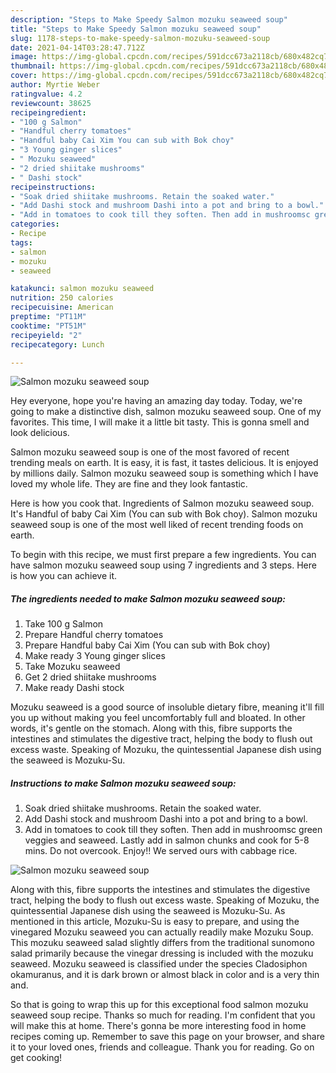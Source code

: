 ```yaml
---
description: "Steps to Make Speedy Salmon mozuku seaweed soup"
title: "Steps to Make Speedy Salmon mozuku seaweed soup"
slug: 1178-steps-to-make-speedy-salmon-mozuku-seaweed-soup
date: 2021-04-14T03:28:47.712Z
image: https://img-global.cpcdn.com/recipes/591dcc673a2118cb/680x482cq70/salmon-mozuku-seaweed-soup-recipe-main-photo.jpg
thumbnail: https://img-global.cpcdn.com/recipes/591dcc673a2118cb/680x482cq70/salmon-mozuku-seaweed-soup-recipe-main-photo.jpg
cover: https://img-global.cpcdn.com/recipes/591dcc673a2118cb/680x482cq70/salmon-mozuku-seaweed-soup-recipe-main-photo.jpg
author: Myrtie Weber
ratingvalue: 4.2
reviewcount: 38625
recipeingredient:
- "100 g Salmon"
- "Handful cherry tomatoes"
- "Handful baby Cai Xim You can sub with Bok choy"
- "3 Young ginger slices"
- " Mozuku seaweed"
- "2 dried shiitake mushrooms"
- " Dashi stock"
recipeinstructions:
- "Soak dried shiitake mushrooms. Retain the soaked water."
- "Add Dashi stock and mushroom Dashi into a pot and bring to a bowl."
- "Add in tomatoes to cook till they soften. Then add in mushroomsc green veggies and seaweed. Lastly add in salmon chunks and cook for 5-8 mins. Do not overcook. Enjoy!! We served ours with cabbage rice."
categories:
- Recipe
tags:
- salmon
- mozuku
- seaweed

katakunci: salmon mozuku seaweed 
nutrition: 250 calories
recipecuisine: American
preptime: "PT11M"
cooktime: "PT51M"
recipeyield: "2"
recipecategory: Lunch

---
```



![Salmon mozuku seaweed soup](https://img-global.cpcdn.com/recipes/591dcc673a2118cb/680x482cq70/salmon-mozuku-seaweed-soup-recipe-main-photo.jpg)

Hey everyone, hope you're having an amazing day today. Today, we're going to make a distinctive dish, salmon mozuku seaweed soup. One of my favorites. This time, I will make it a little bit tasty. This is gonna smell and look delicious.

Salmon mozuku seaweed soup is one of the most favored of recent trending meals on earth. It is easy, it is fast, it tastes delicious. It is enjoyed by millions daily. Salmon mozuku seaweed soup is something which I have loved my whole life. They are fine and they look fantastic.

Here is how you cook that. Ingredients of Salmon mozuku seaweed soup. It&#39;s Handful of baby Cai Xim (You can sub with Bok choy). Salmon mozuku seaweed soup is one of the most well liked of recent trending foods on earth.


To begin with this recipe, we must first prepare a few ingredients. You can have salmon mozuku seaweed soup using 7 ingredients and 3 steps. Here is how you can achieve it.

<!--inarticleads1-->

##### The ingredients needed to make Salmon mozuku seaweed soup:

1. Take 100 g Salmon
1. Prepare Handful cherry tomatoes
1. Prepare Handful baby Cai Xim (You can sub with Bok choy)
1. Make ready 3 Young ginger slices
1. Take  Mozuku seaweed
1. Get 2 dried shiitake mushrooms
1. Make ready  Dashi stock


Mozuku seaweed is a good source of insoluble dietary fibre, meaning it&#39;ll fill you up without making you feel uncomfortably full and bloated. In other words, it&#39;s gentle on the stomach. Along with this, fibre supports the intestines and stimulates the digestive tract, helping the body to flush out excess waste. Speaking of Mozuku, the quintessential Japanese dish using the seaweed is Mozuku-Su. 

<!--inarticleads2-->

##### Instructions to make Salmon mozuku seaweed soup:

1. Soak dried shiitake mushrooms. Retain the soaked water.
1. Add Dashi stock and mushroom Dashi into a pot and bring to a bowl.
1. Add in tomatoes to cook till they soften. Then add in mushroomsc green veggies and seaweed. Lastly add in salmon chunks and cook for 5-8 mins. Do not overcook. Enjoy!! We served ours with cabbage rice.
<img src="//assets-global.cpcdn.com/assets/icons/button_play-2c75c40dde080a61004c1f40b05d8f140eaff45d7e9e6481dc71c63d2e7c4909.png" alt="Salmon mozuku seaweed soup">

Along with this, fibre supports the intestines and stimulates the digestive tract, helping the body to flush out excess waste. Speaking of Mozuku, the quintessential Japanese dish using the seaweed is Mozuku-Su. As mentioned in this article, Mozuku-Su is easy to prepare, and using the vinegared Mozuku seaweed you can actually readily make Mozuku Soup. This mozuku seaweed salad slightly differs from the traditional sunomono salad primarily because the vinegar dressing is included with the mozuku seaweed. Mozuku seaweed is classified under the species Cladosiphon okamuranus, and it is dark brown or almost black in color and is a very thin and. 

So that is going to wrap this up for this exceptional food salmon mozuku seaweed soup recipe. Thanks so much for reading. I'm confident that you will make this at home. There's gonna be more interesting food in home recipes coming up. Remember to save this page on your browser, and share it to your loved ones, friends and colleague. Thank you for reading. Go on get cooking!
